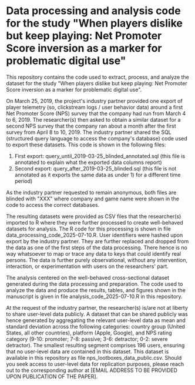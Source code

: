 # Data processing and analysis code for the study "When players dislike but keep playing: Net Promoter Score inversion as a marker for problematic digital use"

This repository contains the code used to extract, process, and analyze the dataset for the study "When players dislike but keep playing: Net Promoter Score inversion as a marker for problematic digital use".

On March 25, 2019, the project's industry partner provided one export of player telemetry (so, clickstream logs / user behavior data) around a first Net Promoter Score (NPS) survey that the company had run from March 4 to 6, 2019. The researcher(s) then asked to obtain a similar dataset for a second NPS survey that the company ran about a month after the first survey from April 8 to 10, 2019. The industry partner shared the SQL (structured query language to access the company's database) code used to export these datasets. This code is shown in the following files:
1) First export: query_until_2019-03-25_blinded_annotated.sql (this file is annotated to explain what the exported data columns report)
2) Second export: query_after_2019-03-25_blinded.sql (this file is not annotated as it exports the same data as under 1) for a different time period)
   
As the industry partner requested to remain anonymous, both files are blinded with "XXX" where company and game name were shown in the code to access the correct databases.

The resulting datasets were provided as CSV files that the researcher(s) imported to R where they were further processed to create well-behaved datasets for analysis. The R code for this processing is shown in file data_processing_code_2025-07-10.R. User identifiers were hashed upon export by the industry partner. They are further replaced and dropped from the data as one of the first steps of the data processing. There hence is no way whatsoever to map or trace any data to keys that could identify real persons. The data is further purely observational, without any intervention, interaction, or experimentation with users on the researchers' part.

The analysis centered on the well-behaved cross-sectional dataset generated during the data processing and preparation. The code used to analyze the data and produce the results, tables, and figures shown in the manuscript is given in file analysis_code_2025-07-10.R in this repository.

At the request of the industry partner, the researcher(s) is/are not at liberty to share user-level data publicly. A dataset that can be shared publicly was hence generated by aggregating the relevant user-level data as mean and standard deviation across the following categories: country group (United States, all other countries), platform (Apple, Google), and NPS rating category (9-10: promoter; 7-8: passive; 3-6: detractor; 0-2: severe detractor). The smallest resulting segment comprises 196 users, ensuring that no user-level data are contained in this dataset. This dataset is available in this repository as file nps_lootboxes_data_public.csv. Should you seek access to user-level data for replication purposes, please reach out to the corresponding author at [EMAIL ADDRESS TO BE PROVIDED UPON PUBLICATION OF THE PAPER].
